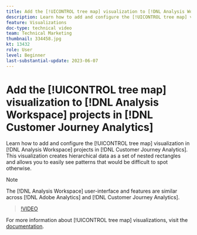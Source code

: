 ```yaml
---
title: Add the [!UICONTROL tree map] visualization to [!DNL Analysis Workspace] projects
description: Learn how to add and configure the [!UICONTROL tree map] visualization in [!DNL Analysis Workspace] projects in [!DNL Customer Journey Analytics].
feature: Visualizations
doc-type: technical video
team: Technical Marketing
thumbnail: 334458.jpg
kt: 13432
role: User
level: Beginner
last-substantial-update: 2023-06-07
---
```

# Add the [!UICONTROL tree map] visualization to [!DNL Analysis Workspace] projects in [!DNL Customer Journey Analytics]

Learn how to add and configure the [!UICONTROL tree map] visualization in [!DNL Analysis Workspace] projects in [!DNL Customer Journey Analytics]. This visualization creates hierarchical data as a set of nested rectangles and allows you to easily see patterns that would be difficult to spot otherwise.

>[!NOTE]
>
>The [!DNL Analysis Workspace] user-interface and features are similar across [!DNL Adobe Analytics] and [!DNL Customer Journey Analytics].

>[!VIDEO](https://video.tv.adobe.com/v/334458/?quality=12&learn=on)

For more information about [!UICONTROL tree map] visualizations, visit the [documentation](https://experienceleague.adobe.com/docs/analytics-platform/using/cja-workspace/visualizations/treemap.html).
